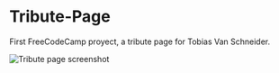 # Tribute-Page

First FreeCodeCamp proyect, a tribute page for Tobias Van Schneider.

![Tribute page screenshot](https://cloud.githubusercontent.com/assets/6568739/16843116/3980032c-49e0-11e6-9c82-9fc81645a073.png)
